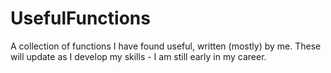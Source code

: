 # UsefulFunctions
A collection of functions I have found useful, written (mostly) by me. These will update as I develop my skills - I am still early in my career.
